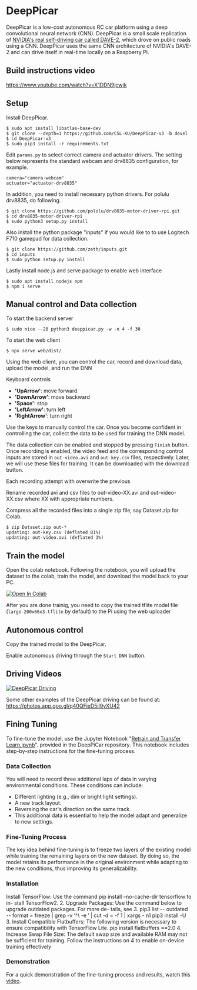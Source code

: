 # DeepPicar

DeepPicar is a low-cost autonomous RC car platform using a deep
convolutional neural network (CNN). DeepPicar is a small scale replication
of [NVIDIA's real self-driving car called DAVE-2](https://developer.nvidia.com/blog/deep-learning-self-driving-cars/), which drove on public
roads using a CNN. DeepPicar uses the same CNN architecture of NVIDIA's
DAVE-2 and can drive itself in real-time locally on a Raspberry Pi.

## Build instructions video

https://www.youtube.com/watch?v=X1DDN9jcwjk

## Setup

Install DeepPicar.

    $ sudo apt install libatlas-base-dev
    $ git clone --depth=1 https://github.com/CSL-KU/DeepPicar-v3 -b devel
    $ cd DeepPicar-v3 
    $ sudo pip3 install -r requirements.txt

Edit `params.py` to select correct camera and actuator drivers. 
The setting below represents the standard webcam and drv8835 configuration, for example. 

    camera="camera-webcam"
    actuator="actuator-drv8835"
    
In addition, you need to install necessary python drivers. For polulu drv8835, do following.

    $ git clone https://github.com/pololu/drv8835-motor-driver-rpi.git
    $ cd drv8835-motor-driver-rpi
    $ sudo python3 setup.py install

Also install the python package "inputs" if you would like to to use Logitech F710 gamepad for data collection.

    $ git clone https://github.com/zeth/inputs.git
    $ cd inputs
    $ sudo python setup.py install
    
Lastly install node.js and serve package to enable web interface

    $ sudo apt install nodejs npm
    $ npm i serve
    
## Manual control and Data collection

To start the backend server

    $ sudo nice --20 python3 deeppicar.py -w -n 4 -f 30

To start the web client

    $ npx serve web/dist/ 

Using the web client, you can control the car, record and download data, upload the model, and run the DNN

Keyboard controls
* **'UpArrow'**: move forward 
* **'DownArrow'**: move backward
* **'Space'**: stop
* **'LeftArrow'**: turn left
* **'RightArrow'**: turn right 

Use the keys to manually control the car. Once you become confident in controlling the car, collect the data to be used for training the DNN model. 

The data collection can be enabled and stopped by pressing `Finish` button. Once recording is enabled, the video feed and the corresponding control inputs are stored in `out-video.avi` and `out-key.csv` files, respectively. Later, we will use these files for training. It can be downloaded with the download button.

Each recording attempt with overwrite the previous

Rename recorded avi and csv files to out-video-XX.avi and out-video-XX.csv where XX with appropriate numbers. 

Compress all the recorded files into a single zip file, say Dataset.zip for Colab.

    $ zip Dataset.zip out-*
    updating: out-key.csv (deflated 81%)
    updating: out-video.avi (deflated 3%)

## Train the model
    
Open the colab notebook. Following the notebook, you will upload the dataset to the colab, train the model, and download the model back to your PC. 

[![Open In Colab](https://colab.research.google.com/assets/colab-badge.svg)](https://colab.research.google.com/github/CSL-KU/DeepPicar-v3/blob/devel/RunAll.ipynb)

After you are done trainig, you need to copy the trained tflite model file (`large-200x66x3.tflite` by default) to the Pi using the web uploader

## Autonomous control

Copy the trained model to the DeepPicar. 

Enable autonomous driving through the `Start DNN` button.

## Driving Videos

[![DeepPicar Driving](http://img.youtube.com/vi/SrS5iQV2Pfo/0.jpg)](http://www.youtube.com/watch?v=SrS5iQV2Pfo "DeepPicar_Video")

Some other examples of the DeepPicar driving can be found at: https://photos.app.goo.gl/q40QFieD5iI9yXU42

## Fining Tuning
To fine-tune the model, use the Jupyter Notebook "[Retrain and Transfer Learn.ipynb](https://github.com/zarrar1607/DeepPicar-v3/blob/main/Retrain_and_Transfer_Learn.ipynb)". provided in the DeepPiCar repository. This notebook includes step-by-step instructions for the fine-tuning process.

### Data Collection
You will need to record three additional laps of data in varying environmental conditions. These conditions can include:
<ul>
<li>Different lighting (e.g., dim or bright light settings).</li>
<li>A new track layout.</li>
<li>Reversing the car's direction on the same track.</li>
<li>This additional data is essential to help the model adapt and generalize to new settings.</li>
</ul>

### Fine-Tuning Process
The key idea behind fine-tuning is to freeze two layers of the existing model while training the remaining layers on the new dataset. By doing so, the model retains its performance in the original environment while adapting to the new conditions, thus improving its generalizability.

### Installation
Install TensorFlow: Use the command pip install –no-cache-dir tensorflow to in-
stall TensorFlow2.
2. Upgrade Packages: Use the command below to upgrade outdated packages. For more de-
tails, see 3.
pip3 list -- outdated -- format = freeze | grep -v ’^\ -e ’
| cut -d = -f 1 | xargs - n1 pip3 install -U
3. Install Compatible Flatbuffers: The following version is necessary to ensure compatibility
with TensorFlow Lite.
pip install flatbuffers ==2.0
4. Increase Swap File Size:
The default swap size and available RAM may not be sufficient for training. Follow the
instructions on 4 to enable on-device training effectively

### Demonstration
For a quick demonstration of the fine-tuning process and results, watch this [video](https://youtube.com/shorts/gDC6Y_qBBx4?si=O_FPp69FHaZu_Moy).
